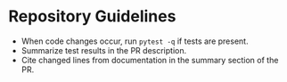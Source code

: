 # Repository Guidelines

- When code changes occur, run `pytest -q` if tests are present.
- Summarize test results in the PR description.
- Cite changed lines from documentation in the summary section of the PR.
